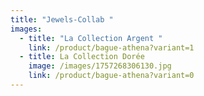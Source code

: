```yaml
---
title: "Jewels-Collab "
images:
  - title: "La Collection Argent "
    link: /product/bague-athena?variant=1
  - title: La Collection Dorée
    image: /images/1757268306130.jpg
    link: /product/bague-athena?variant=0
---
```


